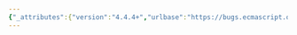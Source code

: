 ```yaml
---
{"_attributes":{"version":"4.4.4+","urlbase":"https://bugs.ecmascript.org/","maintainer":"dherman@mozilla.com"},"bug":{"bug_id":4325,"creation_ts":"2015-04-18 15:11:00 -0700","short_desc":"Minor typo in 6.2.6","delta_ts":"2015-10-02 13:14:03 -0700","product":"Draft for 6th Edition","component":"editorial issue","version":"Rev 38: April 14, 2015 Final Draft","rep_platform":"All","op_sys":"All","bug_status":"RESOLVED","resolution":"FIXED","priority":"Normal","bug_severity":"trivial","everconfirmed":true,"reporter":{"uid":"valentinium","name":"Darien Maillet Valentine"},"assigned_to":{"uid":"allen","name":"Allen Wirfs-Brock"},"long_desc":[{"commentid":14297,"comment_count":0,"who":{"uid":"valentinium","name":"Darien Maillet Valentine"},"bug_when":"2015-04-18 15:11:19 -0700","thetext":"From 6.2.6 Data Blocks, paragraph II:\n\n\"For notational convenience within this specification, an array-like syntax can be used to access to the individual bytes of a Data Block value.\"\n\nIt looks like \"to access to\" is meant to be \"to access.\""},{"commentid":14302,"comment_count":1,"who":{"uid":"allen","name":"Allen Wirfs-Brock"},"bug_when":"2015-04-19 12:55:45 -0700","thetext":"fixed in rev39 publication draft"}]}}
---
```


